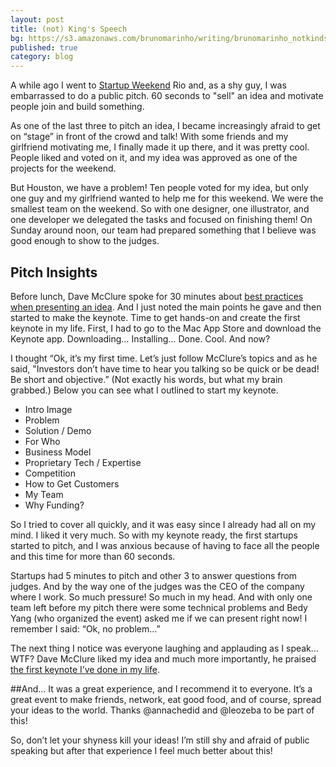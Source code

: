```yaml
---
layout: post
title: (not) King's Speech
bg: https://s3.amazonaws.com/brunomarinho/writing/brunomarinho_notkindspeach%402x.jpg
published: true
category: blog
---
```


A while ago I went to <a href="http://startupweekend.org/" target="_blank">Startup Weekend</a> Rio and, as a shy guy, I was embarrassed to do a public pitch. 60 seconds to "sell" an idea and motivate people join and build something.

As one of the last three to pitch an idea, I became increasingly afraid to get on “stage” in front of the crowd and talk! With some friends and my girlfriend motivating me, I finally made it up there, and it was pretty cool. People liked and voted on it, and my idea was approved as one of the projects for the weekend.

But Houston, we have a problem! Ten people voted for my idea, but only one guy and my girlfriend wanted to help me for this weekend. We were the smallest team on the weekend. So with one designer, one illustrator, and one developer we delegated the tasks and focused on finishing them! On Sunday around noon, our team had prepared something that I believe was good enough to show to the judges.

## Pitch Insights
Before lunch, Dave McClure spoke for 30 minutes about <a href="http://www.slideshare.net/dmc500hats/how-to-pitch-a-vc-sept-2010" target="_blank">best practices when presenting an idea</a>. And I just noted the main points he gave and then started to make the keynote. Time to get hands-on and create the first keynote in my life. First, I had to go to the Mac App Store and download the Keynote app. Downloading… Installing… Done. Cool. And now?

I thought “Ok, it’s my first time. Let’s just follow McClure’s topics and as he said,  "Investors don’t have time to hear you talking so be quick or be dead! Be short and objective.” (Not exactly his words, but what my brain grabbed.) Below you can see what I outlined to start my keynote.

* Intro Image
* Problem
* Solution / Demo
* For Who
* Business Model
* Proprietary Tech / Expertise
* Competition
* How to Get Customers
* My Team
* Why Funding?


So I tried to cover all quickly, and it was easy since I already had all on my mind. I liked it very much. So with my keynote ready, the first startups started to pitch, and I was anxious because of having to face all the people and this time for more than 60 seconds.

Startups had 5 minutes to pitch and other 3 to answer questions from judges. And by the way one of the judges was the CEO of the company where I work. So much pressure! So much in my head. And with only one team left before my pitch there were some technical problems and Bedy Yang (who organized the event) asked me if we can present right now! I remember I said: “Ok, no problem…” 

The next thing I notice was everyone laughing and applauding as I speak… WTF? Dave McClure liked my idea and much more importantly, he praised <a href="http://www.slideshare.net/brunoportnoy/onde-kh-where-to-poop-pitch-keynote-at-swrio" target="_blank">the first keynote I’ve done in my life</a>.

##And...
It was a great experience, and I recommend it to everyone. It’s a great event to make friends, network, eat good food, and of course, spread your ideas to the world. Thanks @annachedid and @leozeba to be part of this!

So, don’t let your shyness kill your ideas! I’m still shy and afraid of public speaking but after that experience I feel much better about this!